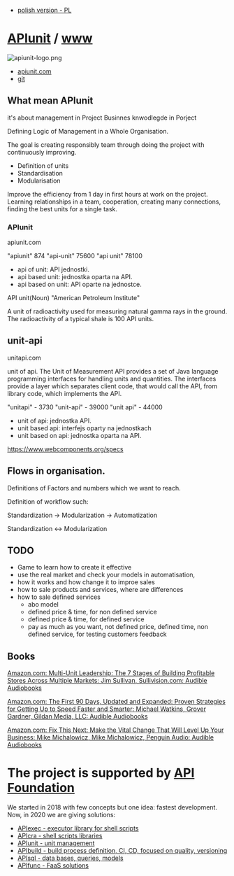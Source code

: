 + [polish version - PL](https://www.apiunit.com/README_PL.html)

# [APIunit](https://github.com/apiunit) / [www](https://github.com/apiunit/www)

![apiunit-logo.png](https://logo.apiunit.com/apiunit-logo.png)

+ [apiunit.com](https://www.apiunit.com)
+ [git](https://github.com/apiunit/www)

## What mean APIunit

it's about management in Project
Businnes knwodlegde in Porject

Defining Logic of Management in a Whole Organisation.

The goal is creating responsibly team through doing the project with continuously improving.
+ Definition of units
+ Standardisation
+ Modularisation

Improve the  efficiency from 1 day in first hours at work on the project.
Learning relationships in a team, cooperation, creating many connections, finding the best units for a single task.



### APIunit
apiunit.com

"apiunit" 874
"api-unit" 75600
"api unit" 78100

+ api of unit: API jednostki.
+ api based unit: jednostka oparta na API.
+ api based on unit: API oparte na jednostce.


API unit(Noun)
"American Petroleum Institute"

A unit of radioactivity used for measuring natural gamma rays in the ground. The radioactivity of a typical shale is 100 API units.


## unit-api
unitapi.com

unit of api.
The Unit of Measurement API provides a set of Java language programming interfaces for handling units and quantities.
The interfaces provide a layer which separates client code, that would call the API,
from library code, which implements the API.

"unitapi" - 3730
"unit-api" - 39000
"unit api" - 44000

+ unit of api: jednostka API.
+ unit based api: interfejs oparty na jednostkach
+ unit based on api: jednostka oparta na API.


https://www.webcomponents.org/specs



## Flows in organisation.

Definitions of Factors and numbers which we want to reach.

Definition of workflow such:

Standardization -> Modularization -> Automatization

Standardization <-> Modularization

## TODO
+ Game to learn how to create it effective
+ use the real market and check your models in automatisation,
+ how it works and how change it to improe sales
+ how to sale products and services, where are differences
+ how to sale defined services
  + abo model
  + defined price & time, for non defined service
  + defined price & time, for defined service
  + pay as much as you want, not defined price, defined time, non defined service, for testing customers feedback


## Books

[Amazon.com: Multi-Unit Leadership: The 7 Stages of Building Profitable Stores Across Multiple Markets: Jim Sullivan, Sullivision.com: Audible Audiobooks](https://www.amazon.com/-/de/dp/B07LB84VFY/)

[Amazon.com: The First 90 Days, Updated and Expanded: Proven Strategies for Getting Up to Speed Faster and Smarter: Michael Watkins, Grover Gardner, Gildan Media, LLC: Audible Audiobooks](https://www.amazon.com/-/de/First-Days-Updated-Expanded-Strategies/dp/B00CH7FE1O/)

[Amazon.com: Fix This Next: Make the Vital Change That Will Level Up Your Business: Mike Michalowicz, Mike Michalowicz, Penguin Audio: Audible Audiobooks](https://www.amazon.com/Fix-This-Next-Change-Business/dp/B082LLS1L9/)

# The project is supported by [API Foundation](https://www.apifoundation.com)
We started in 2018 with few concepts but one idea: fastest development.
Now, in 2020 we are giving solutions:

+ [APIexec - executor library for shell scripts](https://www.apiexec.com)
+ [APIcra - shell scripts libraries](https://www.apicra.com)
+ [APIunit - unit management](https://www.apiunit.com)
+ [APIbuild - build process definition, CI, CD, focused on quality, versioning](https://www.apibuild.com)
+ [APIsql - data bases, queries, models](https://www.apisql.com)
+ [APIfunc - FaaS solutions](https://www.apifunc.com)
